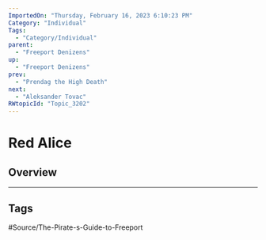 ```yaml
---
ImportedOn: "Thursday, February 16, 2023 6:10:23 PM"
Category: "Individual"
Tags:
  - "Category/Individual"
parent:
  - "Freeport Denizens"
up:
  - "Freeport Denizens"
prev:
  - "Prendag the High Death"
next:
  - "Aleksander Tovac"
RWtopicId: "Topic_3202"
---
```

# Red Alice
## Overview

---
## Tags
#Source/The-Pirate-s-Guide-to-Freeport

